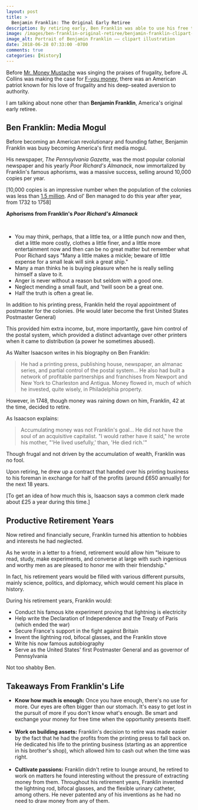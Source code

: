 ```yaml
---
layout: post
title: >
  Benjamin Franklin: The Original Early Retiree
description: By retiring early, Ben Franklin was able to use his free time to cement his place in history.
image: /images/ben-franklin-original-retiree/benjamin-franklin-clipart-illustration.jpg
image_alt: Portrait of Benjamin Franklin –– clipart illustration
date: 2018-06-28 07:33:00 -0700
comments: true
categories: [History]
---
```


Before [Mr. Money Mustache](http://www.mrmoneymustache.com/) was singing the praises of frugality, before JL Collins was making the case for [F-you money](http://jlcollinsnh.com/2011/06/06/why-you-need-f-you-money/), there was an American patriot known for his love of frugality and his deep-seated aversion to authority.

I am talking about none other than **Benjamin Franklin**, America's original early retiree.

## Ben Franklin: Media Mogul
Before becoming an American revolutionary and founding father, Benjamin Franklin was busy becoming America's first media mogul.

His newspaper, *The Pennsylvania Gazette*, was the most popular colonial newspaper and his yearly *Poor Richard's Almanack*, now immortalized by Franklin's famous aphorisms, was a massive success, selling around 10,000 copies per year.

[10,000 copies is an impressive number when the population of the colonies was less than [1.5 million](https://en.wikipedia.org/wiki/Demographic_history_of_the_United_States#Natural_growth). And ol' Ben managed to do this year after year, from 1732 to 1758]

<div class="info-block">
  <p><strong>Aphorisms from Franklin's <em>Poor Richard's Almanack</em></strong></p>
  <br>
  <ul>
    <li>
      You may think, perhaps, that a little tea, or a little punch now and then, diet a little more costly, clothes a little finer, and a little more entertainment now and then can be no great matter but remember what Poor Richard says "Many a little makes a mickle; beware of little expense for a small leak will sink a great ship."
    </li>
    <li>
      Many a man thinks he is buying pleasure when he is really selling himself a slave to it.
    </li>
    <li>
      Anger is never without a reason but seldom with a good one.
    </li>
    <li>
      Neglect mending a small fault, and 'twill soon be a great one.
    </li>
    <li>
      Half the truth is often a great lie.
    </li>
  </ul>
</div>

In addition to his printing press, Franklin held the royal appointment of postmaster for the colonies. (He would later become the first United States Postmaster General)

This provided him extra income, but, more importantly, gave him control of the postal system, which provided a distinct advantage over other printers when it came to distribution (a power he sometimes abused).

As Walter Isaacson writes in his biography on Ben Franklin:
> He had a printing press, publishing house, newspaper, an almanac series, and partial control of the postal system… He also had built a network of profitable partnerships and franchises from Newport and New York to Charleston and Antigua. Money flowed in, much of which he invested, quite wisely, in Philadelphia property. 

However, in 1748, though money was raining down on him, Franklin, 42 at the time, decided to retire.

As Isaacson explains:
> Accumulating money was not Franklin's goal… He did not have the soul of an acquisitive capitalist. "I would rather have it said," he wrote his mother, "'He lived usefully,' than, 'He died rich.'"

Though frugal and not driven by the accumulation of wealth, Franklin was no fool.

Upon retiring, he drew up a contract that handed over his printing business to his foreman in exchange for half of the profits (around £650 annually) for the next 18 years.

[To get an idea of how much this is, Isaacson says a common clerk made about £25 a year during this time.]

## Productive Retirement Years
Now retired and financially secure, Franklin turned his attention to hobbies and interests he had neglected.

As he wrote in a letter to a friend, retirement would allow him "leisure to read, study, make experiments, and converse at large with such ingenious and worthy men as are pleased to honor me with their friendship."

In fact, his retirement years would be filled with various different pursuits, mainly science, politics, and diplomacy, which would cement his place in history.

During his retirement years, Franklin would:
- Conduct his famous kite experiment proving that lightning is electricity
- Help write the Declaration of Independence and the Treaty of Paris (which ended the war)
- Secure France's support in the fight against Britain
- Invent the lightning rod, bifocal glasses, and the Franklin stove
- Write his now famous autobiography
- Serve as the United States' first Postmaster General and as governor of Pennsylvania

Not too shabby Ben.

## Takeaways From Franklin's Life
- **Know how much is enough:** Once you have enough, there's no use for more. Our eyes are often bigger than our stomach. It's easy to get lost in the pursuit of more if you don't know what's enough. Be smart and exchange your money for free time when the opportunity presents itself.<br><br>
- **Work on building assets:** Franklin's decision to retire was made easier by the fact that he had the profits from the printing press to fall back on. He dedicated his life to the printing business (starting as an apprentice in his brother's shop), which allowed him to cash out when the time was right.<br><br>
- **Cultivate passions:** Franklin didn't retire to lounge around, he retired to work on matters he found interesting without the pressure of extracting money from them. Throughout his retirement years, Franklin invented the lightning rod, bifocal glasses, and the flexible urinary catheter, among others. He never patented any of his inventions as he had no need to draw money from any of them.
